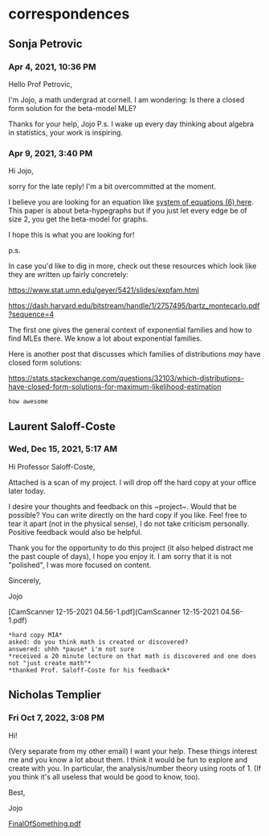 # correspondences

## Sonja Petrovic
### Apr 4, 2021, 10:36 PM
Hello Prof Petrovic,

I'm Jojo, a math undergrad at cornell. I am wondering: 
Is there a closed form solution for the beta-model MLE?

Thanks for your help, Jojo
P.s. I wake up every day thinking about algebra in statistics, your work is inspiring.
### Apr 9, 2021, 3:40 PM
Hi Jojo,

sorry for the late reply! I'm a bit overcommitted at the moment. 

I believe you are looking for an equation like [system of equations (6) here](https://arxiv.org/pdf/1407.1004.pdf). This paper is about beta-hypegraphs but if you just let every edge be of size 2, you get the beta-model for graphs. 

I hope this is what you are looking for!

p.s. 

In case you'd like to dig in more, check out these resources which look like they are written up fairly concretely:

https://www.stat.umn.edu/geyer/5421/slides/expfam.html

https://dash.harvard.edu/bitstream/handle/1/2757495/bartz_montecarlo.pdf?sequence=4

The first one gives the general context of exponential families and how to find MLEs there. We know a lot about exponential families.

Here is another post that discusses which families of distributions *may* have closed form solutions: 

https://stats.stackexchange.com/questions/32103/which-distributions-have-closed-form-solutions-for-maximum-likelihood-estimation

```how awesome```

## Laurent Saloff-Coste
### Wed, Dec 15, 2021, 5:17 AM
Hi Professor Saloff-Coste,

Attached is a scan of my project. I will drop off the hard copy at your office later today.

I desire your thoughts and feedback on this ~project~. Would that be possible? You can write directly on the hard copy if you like. Feel free to tear it apart (not in the physical sense), I do not take criticism personally. Positive feedback would also be helpful.

Thank you for the opportunity to do this project (it also helped distract me the past couple of days), I hope you enjoy it. I am sorry that it is not "polished", I was more focused on content.

Sincerely,

Jojo

[CamScanner 12-15-2021 04.56-1.pdf](CamScanner 12-15-2021 04.56-1.pdf)

```
*hard copy MIA*
asked: do you think math is created or discovered?
answered: uhhh *pause* i'm not sure
*received a 20 minute lecture on that math is discovered and one does not "just create math"*
*thanked Prof. Saloff-Coste for his feedback*
```

## Nicholas Templier
### Fri Oct 7, 2022, 3:08 PM
Hi!

(Very separate from my other email) I want your help. These things interest me and you know a lot about them. I think it would be fun to explore and create with you. In particular, the analysis/number theory using roots of 1. (If you think it's all useless that would be good to know, too).

Best,

Jojo

[FinalOfSomething.pdf](writings/FinalOfSomething.pdf)